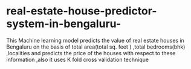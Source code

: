 # real-estate-house-predictor-system-in-bengaluru-
This Machine learning model predicts the value of real estate houses in Bengaluru on the basis of total area(total sq. feet ) ,total bedrooms(bhk) ,localities and predicts the price  of the houses with respect to these information ,also it uses K fold cross validation technique

